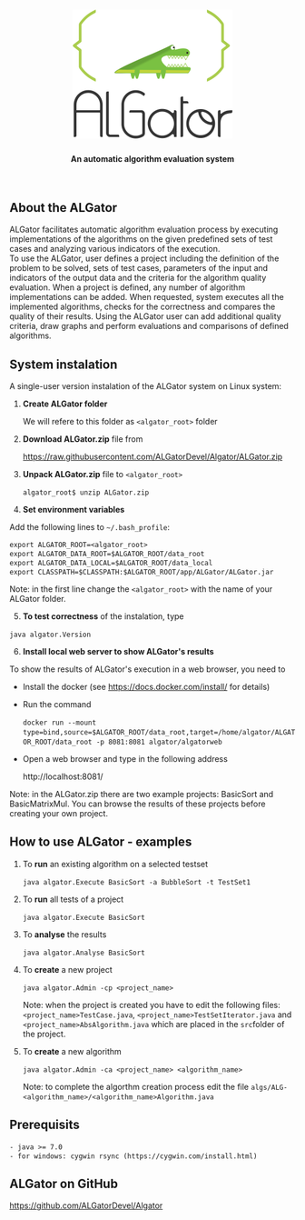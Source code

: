 <h1 align="center"><img src="doc/algator.png" alt="ALGator logo" /></h1>
<h4 align="center">An automatic algorithm evaluation system </h4>
<br>

## About the ALGator

ALGator facilitates automatic algorithm evaluation process by executing 
implementations of the algorithms on the given predefined sets of test cases
and analyzing various indicators of the execution.  
To use the ALGator, user defines a project including the definition of 
the problem to be solved, sets of test cases, parameters 
of the input and indicators of the output data  and the criteria for the 
algorithm quality evaluation. When a project is defined, any number of 
algorithm implementations can be added. When requested, system 
executes all the implemented algorithms, checks for the correctness 
and compares the quality of their results. Using the ALGator user can 
add additional quality criteria, draw graphs and perform evaluations and 
comparisons of defined algorithms. 

## System instalation

A single-user version instalation of the ALGator system on Linux system:

1. **Create ALGator folder**

    We will refere to this folder as `<algator_root>` folder

2. **Download ALGator.zip** file from

    https://raw.githubusercontent.com/ALGatorDevel/Algator/ALGator.zip

3. **Unpack ALGator.zip** file to `<algator_root>`

	```algator_root$ unzip ALGator.zip```

 
4. **Set environment variables** 
  
  Add the following lines to `~/.bash_profile`:
  
  ```
  export ALGATOR_ROOT=<algator_root>
  export ALGATOR_DATA_ROOT=$ALGATOR_ROOT/data_root
  export ALGATOR_DATA_LOCAL=$ALGATOR_ROOT/data_local
  export CLASSPATH=$CLASSPATH:$ALGATOR_ROOT/app/ALGator/ALGator.jar
  ```

  Note: in the first line change the `<algator_root>` with the name of 
  your ALGator folder.

5. **To test correctness** of the instalation, type

  ```java algator.Version```


6. **Install local web server to show ALGator's results**

  To show the results of ALGator's execution in a web browser, you need to 
  
   - Install the docker (see https://docs.docker.com/install/ for details) 
  
   - Run the command
  
     ```docker run --mount type=bind,source=$ALGATOR_ROOT/data_root,target=/home/algator/ALGATOR_ROOT/data_root -p 8081:8081 algator/algatorweb```

   - Open a web browser and type in the following address
  
     http://localhost:8081/
  

  Note: in the ALGator.zip there are two example projects: BasicSort and BasicMatrixMul.
  You can browse the results of these projects before creating your own project.

## How to use ALGator - examples

1. To **run** an existing algorithm on a selected testset

	```java algator.Execute BasicSort -a BubbleSort -t TestSet1```

2. To **run** all tests of a project

	```java algator.Execute BasicSort```
	
3. To **analyse** the results

	```java algator.Analyse BasicSort```
	
4. To **create** a new project

	```java algator.Admin -cp <project_name>```

	Note: when the project is created you have to edit the following files:
	`<project_name>TestCase.java`, `<project_name>TestSetIterator.java` and
	`<project_name>AbsAlgorithm.java` which are placed in the `src`folder of 
	the project.
	
5. To **create** a new algorithm 

	```java algator.Admin -ca <project_name> <algorithm_name>```

	Note: to complete the algorthm creation process edit the file
	`algs/ALG-<algorithm_name>/<algorithm_name>Algorithm.java`

## Prerequisits 

	- java >= 7.0 
    - for windows: cygwin rsync (https://cygwin.com/install.html)


## ALGator on GitHub

  https://github.com/ALGatorDevel/Algator



